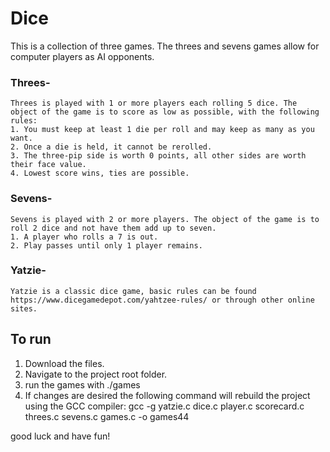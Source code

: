 # Dice
This is a collection of three games. The threes and sevens games allow for computer players as AI opponents. 
### Threes-
    Threes is played with 1 or more players each rolling 5 dice. The object of the game is to score as low as possible, with the following rules:
    1. You must keep at least 1 die per roll and may keep as many as you want.
    2. Once a die is held, it cannot be rerolled.
    3. The three-pip side is worth 0 points, all other sides are worth their face value.
    4. Lowest score wins, ties are possible.
### Sevens-
    Sevens is played with 2 or more players. The object of the game is to roll 2 dice and not have them add up to seven.
    1. A player who rolls a 7 is out.
    2. Play passes until only 1 player remains.
### Yatzie-
    Yatzie is a classic dice game, basic rules can be found https://www.dicegamedepot.com/yahtzee-rules/ or through other online sites.
    
## To run
1. Download the files.
2. Navigate to the project root folder.
3. run the games with ./games
4. If changes are desired the following command will rebuild the project using the GCC compiler:
    gcc -g yatzie.c dice.c player.c scorecard.c threes.c sevens.c games.c -o games44

good luck and have fun!
